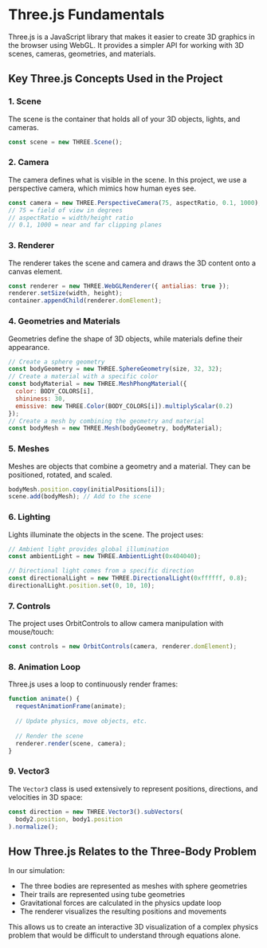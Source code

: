 # Three.js Fundamentals

Three.js is a JavaScript library that makes it easier to create 3D graphics in the browser using WebGL. It provides a simpler API for working with 3D scenes, cameras, geometries, and materials.

## Key Three.js Concepts Used in the Project

### 1. Scene
The scene is the container that holds all of your 3D objects, lights, and cameras.

```javascript
const scene = new THREE.Scene();
```

### 2. Camera
The camera defines what is visible in the scene. In this project, we use a perspective camera, which mimics how human eyes see.

```javascript
const camera = new THREE.PerspectiveCamera(75, aspectRatio, 0.1, 1000);
// 75 = field of view in degrees
// aspectRatio = width/height ratio
// 0.1, 1000 = near and far clipping planes
```

### 3. Renderer
The renderer takes the scene and camera and draws the 3D content onto a canvas element.

```javascript
const renderer = new THREE.WebGLRenderer({ antialias: true });
renderer.setSize(width, height);
container.appendChild(renderer.domElement);
```

### 4. Geometries and Materials
Geometries define the shape of 3D objects, while materials define their appearance.

```javascript
// Create a sphere geometry
const bodyGeometry = new THREE.SphereGeometry(size, 32, 32);
// Create a material with a specific color
const bodyMaterial = new THREE.MeshPhongMaterial({
  color: BODY_COLORS[i],
  shininess: 30,
  emissive: new THREE.Color(BODY_COLORS[i]).multiplyScalar(0.2)
});
// Create a mesh by combining the geometry and material
const bodyMesh = new THREE.Mesh(bodyGeometry, bodyMaterial);
```

### 5. Meshes
Meshes are objects that combine a geometry and a material. They can be positioned, rotated, and scaled.

```javascript
bodyMesh.position.copy(initialPositions[i]);
scene.add(bodyMesh); // Add to the scene
```

### 6. Lighting
Lights illuminate the objects in the scene. The project uses:

```javascript
// Ambient light provides global illumination
const ambientLight = new THREE.AmbientLight(0x404040);

// Directional light comes from a specific direction
const directionalLight = new THREE.DirectionalLight(0xffffff, 0.8);
directionalLight.position.set(0, 10, 10);
```

### 7. Controls
The project uses OrbitControls to allow camera manipulation with mouse/touch:

```javascript
const controls = new OrbitControls(camera, renderer.domElement);
```

### 8. Animation Loop
Three.js uses a loop to continuously render frames:

```javascript
function animate() {
  requestAnimationFrame(animate);
  
  // Update physics, move objects, etc.
  
  // Render the scene
  renderer.render(scene, camera);
}
```

### 9. Vector3
The `Vector3` class is used extensively to represent positions, directions, and velocities in 3D space:

```javascript
const direction = new THREE.Vector3().subVectors(
  body2.position, body1.position
).normalize();
```

## How Three.js Relates to the Three-Body Problem

In our simulation:
- The three bodies are represented as meshes with sphere geometries
- Their trails are represented using tube geometries
- Gravitational forces are calculated in the physics update loop
- The renderer visualizes the resulting positions and movements

This allows us to create an interactive 3D visualization of a complex physics problem that would be difficult to understand through equations alone. 